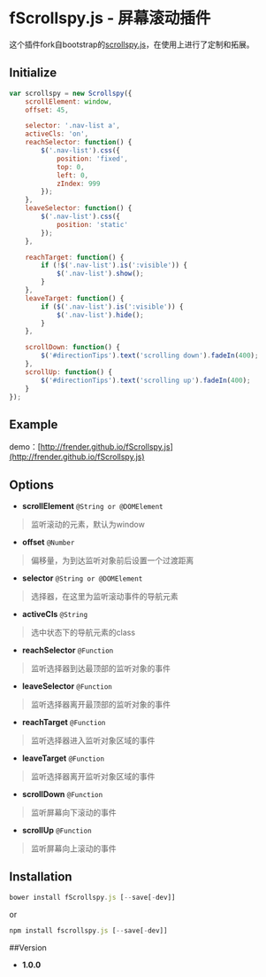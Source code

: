 # fScrollspy.js - 屏幕滚动插件
这个插件fork自bootstrap的[scrollspy.js](https://github.com/twbs/bootstrap/blob/master/js/scrollspy.js)，在使用上进行了定制和拓展。

## Initialize
```javascript
var scrollspy = new Scrollspy({
	scrollElement: window,
	offset: 45,

	selector: '.nav-list a',
	activeCls: 'on',
	reachSelector: function() {
		$('.nav-list').css({
			position: 'fixed',
			top: 0,
			left: 0,
			zIndex: 999
		});
	},
	leaveSelector: function() {
		$('.nav-list').css({
			position: 'static'
		});
	},

	reachTarget: function() {
		if (!$('.nav-list').is(':visible')) {
			$('.nav-list').show();
		}
	},
	leaveTarget: function() {
		if ($('.nav-list').is(':visible')) {
			$('.nav-list').hide();
		}
	},

	scrollDown: function() {
		$('#directionTips').text('scrolling down').fadeIn(400);
	},
	scrollUp: function() {
		$('#directionTips').text('scrolling up').fadeIn(400);
	}
});
```

## Example
demo：[http://frender.github.io/fScrollspy.js](http://frender.github.io/fScrollspy.js)

## Options

- **scrollElement** `@String or @DOMElement`
> 监听滚动的元素，默认为window

- **offset** `@Number`
>偏移量，为到达监听对象前后设置一个过渡距离

- **selector** `@String or @DOMElement`
> 选择器，在这里为监听滚动事件的导航元素

- **activeCls** `@String`
> 选中状态下的导航元素的class

- **reachSelector** `@Function`
> 监听选择器到达最顶部的监听对象的事件

- **leaveSelector** `@Function`
> 监听选择器离开最顶部的监听对象的事件

- **reachTarget** `@Function`
> 监听选择器进入监听对象区域的事件

- **leaveTarget** `@Function`
> 监听选择器离开监听对象区域的事件

- **scrollDown** `@Function`
> 监听屏幕向下滚动的事件

- **scrollUp** `@Function`
> 监听屏幕向上滚动的事件

## Installation
```javascript
bower install fScrollspy.js [--save[-dev]]
```
or
```javascript
npm install fscrollspy.js [--save[-dev]]
```

##Version
- **1.0.0**
